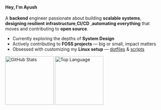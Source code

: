 #### Hey, I'm Ayush

A **backend** engineer passionate about building **scalable systems**, **designing resilient** **infrastructure**,**CI/CD** ,**automating everything** that moves and contributing to **open source**.

- Currently exploring the depths of **System Design**
- Actively contributing to **FOSS projects** — big or small, impact matters
- Obsessed with customizing my **Linux setup** — [dotfiles](https://github.com/ad1822/hyprdots) &  [scripts](https://github.com/ad1822/dotsh)

<div>
  <a href="https://github.com/anuraghazra/github-readme-stats?tab=readme-ov-file#github-stats-card"><img height=155 align="center" alt="GitHub Stats" src="https://github-readme-stats.vercel.app/api?username=ad1822&border_color=45475a&show_icons=true&custom_title=GitHub+Statistics&title_color=cba6f7&theme=catppuccin_mocha&hide_border=false"/></a>
  <a href="https://github.com/anuraghazra/github-readme-stats?tab=readme-ov-file#top-languages-card"><img height=155 align="center" alt="Top Language" src="https://github-readme-streak-stats.herokuapp.com?user=ad1822&layout=compact&theme=catppuccin-mocha&text_color=cdd6f4&title_color=cba6f7&border=45475a&hide_border=false"/></a>
</div>
